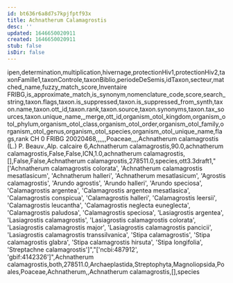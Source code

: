```yaml
---
id: bt636r6a8d7s7kpjfptf93x
title: Achnatherum Calamagrostis
desc: ''
updated: 1646650020911
created: 1646650020911
stub: false
isDir: false
---
```

ipen,determination,multiplication,hivernage,protectionHiv1,protectionHiv2,taxonFamille1,taxonControle,taxonBiblio,periodeDeSemis,idTaxon,secteur,matched_name,fuzzy_match_score,Inventaire FRIBG,is_approximate_match,is_synonym,nomenclature_code,score,search_string,taxon.flags,taxon.is_suppressed,taxon.is_suppressed_from_synth,taxon.name,taxon.ott_id,taxon.rank,taxon.source,taxon.synonyms,taxon.tax_sources,taxon.unique_name,_merge,ott_id,organism_otol_kingdom,organism_otol_phylum,organism_otol_class,organism_otol_order,organism_otol_family,organism_otol_genus,organism_otol_species,organism_otol_unique_name,flags,rank
CH 0 FRIBG 20020468,,,,,,Poaceae,,,,Achnatherum calamagrostis (L.) P. Beauv.,Alp. calcaire 6,Achnatherum calamagrostis,90.0,achnatherum calamagrostis,False,False,ICN,1.0,achnatherum calamagrostis,[],False,False,Achnatherum calamagrostis,278511.0,species,ott3.3draft1,"['Achnatherum calamagrostis colorata', 'Achnatherum calamagrostis mesatlasicum', 'Achnatherum halleri', 'Achnatherum mesatlasicum', 'Agrostis calamagrostis', 'Arundo agrostis', 'Arundo halleri', 'Arundo speciosa', 'Calamagrostis argentea', 'Calamagrostis argentea mesatlasica', 'Calamagrostis conspicua', 'Calamagrostis halleri', 'Calamagrostis leersii', 'Calamagrostis leucantha', 'Calamagrostis neglecta euneglecta', 'Calamagrostis paludosa', 'Calamagrostis speciosa', 'Lasiagrostis argentea', 'Lasiagrostis calamagrostis', 'Lasiagrostis calamagrostis colorata', 'Lasiagrostis calamagrostis major', 'Lasiagrostis calamagrostis pancicii', 'Lasiagrostis calamagrostis transsilvanica', 'Stipa calamagrostis', 'Stipa calamagrostis glabra', 'Stipa calamagrostis hirsuta', 'Stipa longifolia', 'Streptachne calamagrostis']","['ncbi:487912', 'gbif:4142326']",Achnatherum calamagrostis,both,278511.0,Archaeplastida,Streptophyta,Magnoliopsida,Poales,Poaceae,Achnatherum,,Achnatherum calamagrostis,[],species
